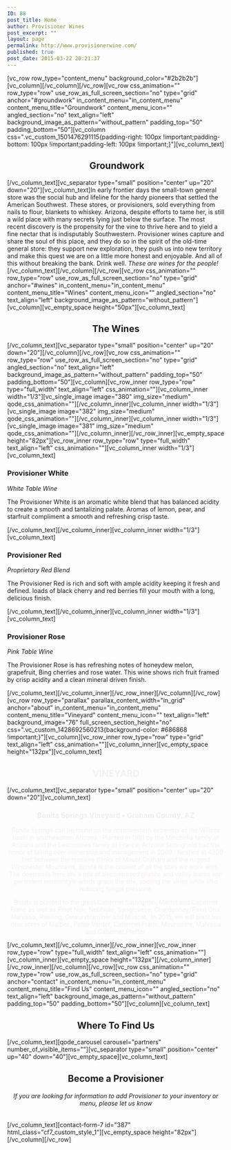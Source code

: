 ```yaml
---
ID: 88
post_title: Home
author: Provisioner Wines
post_excerpt: ""
layout: page
permalink: http://www.provisionerwine.com/
published: true
post_date: 2015-03-22 20:21:37
---
```

[vc_row row_type="content_menu" background_color="#2b2b2b"][vc_column][/vc_column][/vc_row][vc_row css_animation="" row_type="row" use_row_as_full_screen_section="no" type="grid" anchor="#groundwork" in_content_menu="in_content_menu" content_menu_title="Groundwork" content_menu_icon="" angled_section="no" text_align="left" background_image_as_pattern="without_pattern" padding_top="50" padding_bottom="50"][vc_column css=".vc_custom_1501476291115{padding-right: 100px !important;padding-bottom: 100px !important;padding-left: 100px !important;}"][vc_column_text]
<h2 style="text-align: center;"> Groundwork</h2>
[/vc_column_text][vc_separator type="small" position="center" up="20" down="20"][vc_column_text]In early frontier days the small-town general store was the social hub and lifeline for the hardy pioneers that settled the American Southwest. These stores, or provisioners, sold everything from nails to flour, blankets to whiskey. Arizona, despite efforts to tame her, is still a wild place with many secrets lying just below the surface. The most recent discovery is the propensity for the vine to thrive here and to yield a fine nectar that is indisputably Southwestern. Provisioner wines capture and share the soul of this place, and they do so in the spirit of the old-time general store: they support new exploration, they push us into new territory and make this quest we are on a little more honest and enjoyable. And all of this without breaking the bank. Drink well. <em>These are wines for the people!</em>[/vc_column_text][/vc_column][/vc_row][vc_row css_animation="" row_type="row" use_row_as_full_screen_section="no" type="grid" anchor="#wines" in_content_menu="in_content_menu" content_menu_title="Wines" content_menu_icon="" angled_section="no" text_align="left" background_image_as_pattern="without_pattern"][vc_column][vc_empty_space height="50px"][vc_column_text]
<h2 style="text-align: center;">The Wines</h2>
[/vc_column_text][vc_separator type="small" position="center" up="20" down="20"][/vc_column][/vc_row][vc_row css_animation="" row_type="row" use_row_as_full_screen_section="no" type="grid" angled_section="no" text_align="left" background_image_as_pattern="without_pattern" padding_top="50" padding_bottom="50"][vc_column][vc_row_inner row_type="row" type="full_width" text_align="left" css_animation=""][vc_column_inner width="1/3"][vc_single_image image="380" img_size="medium" qode_css_animation=""][/vc_column_inner][vc_column_inner width="1/3"][vc_single_image image="382" img_size="medium" qode_css_animation=""][/vc_column_inner][vc_column_inner width="1/3"][vc_single_image image="381" img_size="medium" qode_css_animation=""][/vc_column_inner][/vc_row_inner][vc_empty_space height="82px"][vc_row_inner row_type="row" type="full_width" text_align="left" css_animation=""][vc_column_inner width="1/3"][vc_column_text]
<h3>Provisioner White</h3>
<i>White Table Wine</i>
<p class="p1">The Provisioner White is an aromatic white blend that has balanced acidity to create a smooth and tantalizing palate. Aromas of lemon, pear, and starfruit compliment a smooth and refreshing crisp taste.</p>
[/vc_column_text][/vc_column_inner][vc_column_inner width="1/3"][vc_column_text]
<h3>Provisioner Red</h3>
<i>Proprietary Red Blend</i>
<p class="p1">The Provisioner Red is rich and soft with ample acidity keeping it fresh and defined. loads of black cherry and red berries fill your mouth with a long, delicious finish.</p>
[/vc_column_text][/vc_column_inner][vc_column_inner width="1/3"][vc_column_text]
<h3>Provisioner Rose</h3>
<i>Pink Table Wine</i>
<p class="p1">The Provisioner Rose is has refreshing notes of honeydew melon, grapefruit, Bing cherries and rose water. This wine shows rich fruit framed by crisp acidity and a clean mineral driven finish.</p>
[/vc_column_text][/vc_column_inner][/vc_row_inner][/vc_column][/vc_row][vc_row row_type="parallax" parallax_content_width="in_grid" anchor="about" in_content_menu="in_content_menu" content_menu_title="Vineyard" content_menu_icon="" text_align="left" background_image="76" full_screen_section_height="no" css=".vc_custom_1428692560213{background-color: #686868 !important;}"][vc_column][vc_row_inner row_type="row" type="grid" text_align="left" css_animation=""][vc_column_inner][vc_empty_space height="132px"][vc_column_text]
<h2 style="text-align: center;"><span style="color: #f4f2eb;">VINEYARD</span></h2>
[/vc_column_text][vc_separator type="small" position="center" up="20" down="20"][vc_column_text]
<div class="wpb_text_column wpb_content_element ">
<div class="wpb_wrapper">
<h3 style="text-align: center;"><span style="color: #f2eded;">Bonita Springs Vineyard • Graham County, AZ</span></h3>
<p style="text-align: center;"><span style="color: #f5f0f0;">Bonita Springs can be found on the northwestern extremus of the Willcox basin in southeastern Arizona.  Planted in 1991 by the Minchella family of Arizona and the Lescombes family of France, Arizona Stronghold had the honor of taking over ownership and management in 2009.  Nestled at 4300 feet between the massive flanks of Mount Graham and the rugged Winchester Mountains, Bonita is the coolest of all the sites we work with.  The deep soils here are a mix of decomposed granite and valley loams and persistent <em>mistral</em>style winds grace the site, cooling the vines while also reducing fungal pressure.</span></p>
<p style="text-align: center;"><span style="color: #f5f0f0;">Bonita is planted to the great Cabernet Sauvignon, Merlot and Cabernet Franc as well as Pinot Noir, Nebbiolo, Sangiovese, Chardonnay, Pinot Gris, Malvasia, Riesling, Gewurztraminer and Muscat.  In 2015, we will plant ten new acres of Malbec, Petite Verdot, Cabernet Franc, Mourvedre, Malvasia and Cabernet Pfeffer.</span></p>

</div>
</div>
[/vc_column_text][/vc_column_inner][/vc_row_inner][vc_row_inner row_type="row" type="full_width" text_align="left" css_animation=""][vc_column_inner][vc_empty_space height="132px"][/vc_column_inner][/vc_row_inner][/vc_column][/vc_row][vc_row css_animation="" row_type="row" use_row_as_full_screen_section="no" type="grid" anchor="contact" in_content_menu="in_content_menu" content_menu_title="Find Us" content_menu_icon="" angled_section="no" text_align="left" background_image_as_pattern="without_pattern" padding_top="50" padding_bottom="50"][vc_column][vc_column_text]
<h2 style="text-align: center;">Where To Find Us</h2>
[/vc_column_text][qode_carousel carousel="partners" number_of_visible_items=""][vc_separator type="small" position="center" up="40" down="40"][vc_empty_space][vc_column_text]
<h2 style="text-align: center;">Become a Provisioner</h2>
<h6 style="text-align: center;"><em>If you are looking for information to add Provisioner to your inventory or menu, please let us know</em></h6>
[/vc_column_text][contact-form-7 id="387" html_class="cf7_custom_style_1"][vc_empty_space height="82px"][/vc_column][/vc_row]